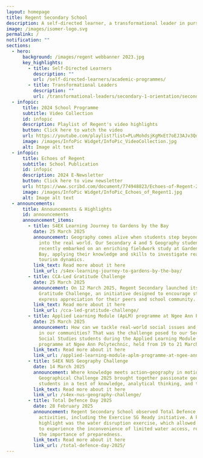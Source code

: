 ```yaml
---
layout: homepage
title: Regent Secondary School
description: A self-directed learner, a transformational leader in pursuit of excellence.
image: /images/isomer-logo.svg
permalink: /
notification: ""
sections:
  - hero:
      background: /images/regent webbanner 2023.jpg
      key_highlights:
        - title: Self-Directed Learners
          description: ""
          url: /self-directed-learners/academic-programmes/
        - title: Transformational Leaders
          description: ""
          url: /transformational-leaders/secondary-1-orientation/secondary-1-orientation-2024/
  - infopic:
      title: 2024 School Programme
      subtitle: Video Collection
      id: infopic
      description: Playlist of Regent's video highlights
      button: Click here to watch the video
      url: https://youtube.com/playlist?list=PLuMohdsjKgMxEt7oEJ3AJv3QdFJlNwxqA&si=oNn09CmJt_QveLe7
      image: /images/InfoPic Widget/InfoPic_VideoCollection.jpg
      alt: Image alt text
  - infopic:
      title: Echoes of Regent
      subtitle: School Publication
      id: infopic
      description: 2024 E-Newsletter
      button: Click here to view newsletter
      url: https://www.scribd.com/document/774948823/Echoes-of-Regent-2024
      image: /images/InfoPic Widget/InfoPic_Echoes_of_Regent1.jpg
      alt: Image alt text
  - announcements:
      title: Announcements & Highlights
      id: announcements
      announcement_items:
        - title: S4EX Learning Journey to Gardens by the Bay
          date: 25 March 2025
          announcement: Geography comes alive when students step beyond the classroom and
            into the real world. Our Secondary 4 and 5 Geography students
            recently embarked on an enriching fieldwork study at Gardens by the
            Bay, applying their knowledge and skills to investigate real-world
            tourism dynamics.
          link_text: Read more about it here
          link_url: /s4ex-learning-journey-to-gardens-by-the-bay/
        - title: CCA-Led Gratitude Challenge
          date: 25 March 2025
          announcement: On 12 March 2025, Regent Secondary launched its first-ever CCA-led
            Gratitude Challenge, an initiative designed to encourage students to
            express appreciation for their peers and school community.
          link_text: Read more about it here
          link_url: /cca-led-gratitude-challenge/
        - title: Applied Learning Module (ApLM) programme at Ngee Ann Poly
          date: 25 March 2025
          announcement: How can we tackle real-world social issues and make a difference
            in our communities? That was the challenge posed to our Secondary 4
            Social Studies students during the Applied Learning Module (ApLM)
            programme at Ngee Ann Polytechnic, held from 19 to 21 March 2025.
          link_text: Read more about it here
          link_url: /applied-learning-module-aplm-programme-at-ngee-ann-poly/
        - title: S4EX NUS Geography Challenge
          date: 14 March 2025
          announcement: Where knowledge meets action—geography in motion! The NUS
            Geographical Challenge 2025 brought together passionate geography
            students in a test of knowledge, analytical thinking, and teamwork.
          link_text: Read more about it here
          link_url: /s4ex-nus-geography-challenge/
        - title: Total Defence Day 2025
          date: 28 February 2025
          announcement: Regent Secondary School observed Total Defence Day with engaging
            activities, including the Exercise SG Ready initiative. A key
            highlight was the water disruption exercise, which allowed students
            to experience the inconvenience of limited water access, reinforcing
            the importance of preparedness.
          link_text: Read more about it here
          link_url: /total-defence-day-2025/
---
```


